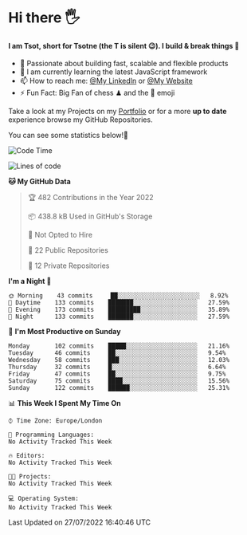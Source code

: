 # Hi there :raised_hand_with_fingers_splayed:
#### I am Tsot, short for Tsotne (the T is silent :wink:). I build & break things :space_invader:
- :telescope: Passionate about building fast, scalable and flexible products
- :seedling: I am currently learning the latest JavaScript framework 
- :mailbox: How to reach me: [@My LinkedIn](https://www.linkedin.com/in/tsotne-gvadzabia/) or [@My Website](https://tsotne.co.uk/contact)
- :zap: Fun Fact: Big Fan of chess ♟ and the 👾 emoji

Take a look at my Projects on my [Portfolio](https://tsotne.co.uk/) or for a more **up to date** experience browse my GitHub Repositories.

You can see some statistics below!:space_invader:
<!--START_SECTION:waka-->
![Code Time](http://img.shields.io/badge/Code%20Time-761%20hrs%202%20mins-blue)

![Lines of code](https://img.shields.io/badge/From%20Hello%20World%20I%27ve%20Written-626%20Thousand%20lines%20of%20code-blue)

**🐱 My GitHub Data** 

> 🏆 482 Contributions in the Year 2022
 > 
> 📦 438.8 kB Used in GitHub's Storage 
 > 
> 🚫 Not Opted to Hire
 > 
> 📜 22 Public Repositories 
 > 
> 🔑 12 Private Repositories  
 > 
**I'm a Night 🦉** 

```text
🌞 Morning    43 commits     ██░░░░░░░░░░░░░░░░░░░░░░░   8.92% 
🌆 Daytime    133 commits    ███████░░░░░░░░░░░░░░░░░░   27.59% 
🌃 Evening    173 commits    █████████░░░░░░░░░░░░░░░░   35.89% 
🌙 Night      133 commits    ███████░░░░░░░░░░░░░░░░░░   27.59%

```
📅 **I'm Most Productive on Sunday** 

```text
Monday       102 commits    █████░░░░░░░░░░░░░░░░░░░░   21.16% 
Tuesday      46 commits     ██░░░░░░░░░░░░░░░░░░░░░░░   9.54% 
Wednesday    58 commits     ███░░░░░░░░░░░░░░░░░░░░░░   12.03% 
Thursday     32 commits     █░░░░░░░░░░░░░░░░░░░░░░░░   6.64% 
Friday       47 commits     ██░░░░░░░░░░░░░░░░░░░░░░░   9.75% 
Saturday     75 commits     ████░░░░░░░░░░░░░░░░░░░░░   15.56% 
Sunday       122 commits    ██████░░░░░░░░░░░░░░░░░░░   25.31%

```


📊 **This Week I Spent My Time On** 

```text
⌚︎ Time Zone: Europe/London

💬 Programming Languages: 
No Activity Tracked This Week

🔥 Editors: 
No Activity Tracked This Week

🐱‍💻 Projects: 
No Activity Tracked This Week

💻 Operating System: 
No Activity Tracked This Week

```


 Last Updated on 27/07/2022 16:40:46 UTC
<!--END_SECTION:waka-->
